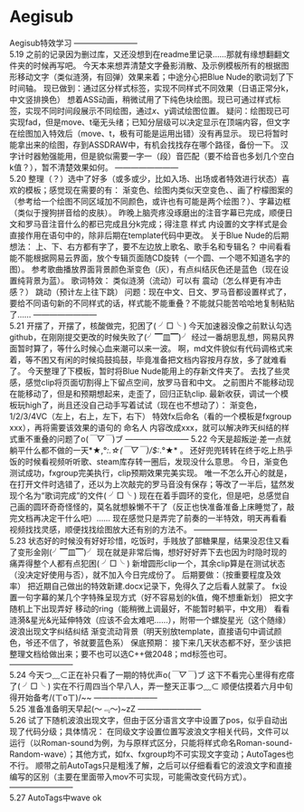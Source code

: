 # Aegisub
Aegisub特效学习
    ————————    
5.19
之前的记录因为删过库，又还没想到在readme里记录……那就有缘想翻翻文件夹的时候再写吧。
今天本来想弄清楚文字叠影消散、及示例模板所有的根据图形移动文字（类似涟漪，有回弹）效果来着；中途分心把Blue Nude的歌词划了下时间轴。
现已做到：通过区分样式标签，实现不同样式不同效果（日语正常分k，中文竖排换色）
想着ASS动画，稍微试用了下纯色块绘图。现已可通过样式标签，实现不同时间段展示不同绘图，通过$x、$y调试绘图位置。
疑问：绘图现已可实现fad，但是move、t毫无头绪；已知分层级可以决定显示在顶端内容，但文字在绘图加入特效后（move、t，极有可能是运用出错）没有再显示。
现已将暂时能拿出来的绘图，存到ASSDRAW中，有机会找找存在哪个路径，备份一下。
汉字计时器勉强能用，但是貌似需要一字一（段）音匹配（要不给音也多划几个空白k值？），暂不清楚效果如何。
    ————————    
5.20
整理（？）选中了好多（或多或少，比如入场、出场或者特效进行状态）喜欢的模板；感觉现在需要的有：
渐变色、绘图内类似天空变色、、画了柠檬图案的（参考给一个绘图不同区域加不同颜色，或许也有可能是两个绘图？）、字幕边框（类似于搜狗拼音给的皮肤）。
昨晚上脑壳疼没琢磨出的注音字幕已完成，顺便日文和罗马音注音什么的都已完成且分k完成；得注意 样式 内设置的文字样式是会直接作用在语句中的，除非后期在template代码中更改。
关于Blue Nude的后期想法：
上、下、右方都有字了，要不左边放上歌名、歌手名和专辑名？
中间看看能不能根据网易云界面，放个专辑页面随CD旋转（一个圆、一个嗯不知道名字的图）。
参考歌曲播放界面背景颜色渐变色（灰），有点纠结灰色还是蓝色（现在设置纯背景为蓝）。
歌词特效：
类似涟漪（流动）可以有
震动（怎么样更有冲击感？）
跳动（预计左上往下跳）
问题：现在中文、日文、罗马音都设置样式了，要给不同语句新的不同样式的话，样式能不能重叠？不能就只能苦哈哈地复制粘贴了……
    ————————    
5.21
开摆了，开摆了，核酸做完，犯困了( ╯□╰ )
今天加速器没像之前默认勾选github，在刚刚提交更改的时候失败了(╯▔皿▔)╯
经过一番胡思乱想，网易风界面暂时算了，等什么时候心血来潮可以来一波。
啊，md文件貌似有代码调格式来着，等不困又有闲的时候捣鼓捣鼓，毕竟准备把文档内容按月存放，多了就难看了。
今天整理了下模板，暂时将Blue Nude能用上的存新文件夹了。
去找了些灵感，感觉clip将页面切割得上下留点空间，放罗马音和中文。
之前图片不能移动现在能移动了，但是和预期想起来，走歪了，回归正轨clip.
最新收获，调试一个模板玩high了，尚且还没自己动手写着试试（现在也不想动了）：
渐变色，1/2/3/4VC（左上，右上，左下，右下）
特效fx后命名（看的一个模板是fxgroup xxx），再将需要该效果的语句的 命名人 内容改成xxx，就可以解决昨天纠结的样式重不重叠的问题了o(*￣▽￣*)ブ
    ————————
5.22
今天是超叛逆·差一点就躺平什么都不做的一天*★,°*:.☆(￣▽￣)/$:*.°★* 。
还好兜兜转转在终于吃上热乎饭的时候看视频听听歌、steam库存转一圈后，发现没什么意思。
今日，渐变色测试成功，fxgroup完美执行，clip预期效果完美实现。
唯一不怎么开心的就是，在打开文件时选错了，还以为上次敲完的罗马音没有保存；等改了一半后，猛然发现个名为“歌词完成”的文件( ╯□╰ )
现在在着手圆环的变化，但是吧，总感觉自己画的圆环奇奇怪怪的，莫名就想躲懒不干了（反正也快准备准备上床睡觉了，敲完文档再决定干什么吧）……
现在感觉只是弄完了前奏的一半特效，明天再看看视频找找灵感，顺便找找绘图放大还有别的方法不。
    ————————    
5.23
状态好的时候没有好好珍惜，吃饭时，手贱放了部糖果屋，结果没忍住又看了变形金刚(╯▔皿▔)╯
现在就是非常后悔，想好好好弄下去也因为时隐时现的痛弄得整个人都有点犯困( ╯□╰ )
新增圆形clip一个，其余clip算是在测试状态（没决定好使用与否），就不加入今日完成份了。
后期要做：（按重要程度及效率）
把近期自己做出的特效新建.docx记录下，免得久了之后看人就蒙了。
fx设置一句字幕的某几个字特殊呈现方式（好不容易划的k值，俺不想重新划）
把文字随机上下出现弄好
移动的ring（能稍微上调最好，不能暂时躺平，中文用）
看看涟漪&星光&光延伸特效（应该不会太难吧……），附带一个螺旋星光（这个随缘）
波浪出现文字纠结纠结
渐变流动背景（明天别放template，直接语句中调试颜色，爷还不信了，爷就要蓝色系）
保底预期：
接下来几天状态都不好，至少该把整理文档给做出来；要不也可以选C++做2048；md标签也可。
   ————————    
5.24
今天つ﹏⊂正在补只看了一期的特优声o(*￣▽￣*)ブ
这下不看完心里得有疙瘩了( ╯□╰ )
实在不行周四当个早八人，弄一整天正事つ﹏⊂
顺便估摸着六月中旬得开始备考/(ㄒoㄒ)/~~
    ————————    
5.25
准备准备明天早起(～﹃～)~zZ
    ————————    
5.26
试了下随机波浪出现文字，但由于区分语言文字中设置了pos，似乎自动出现了代码分级；具体情况：
在同级文字设置位置写波浪文字相关代码，文件可以运行（以Roman-sound为例，为与原样式区分，只能将样式命名Roman-sound-Random-wave）；其他方式，如fx、fxgroup均不可实现文字变动；AutoTages也不行。
顺带之前AutoTags只是粗浅了解，之后可以仔细看看它的波浪文字和直接编写的区别（主要在里面带入mov不可实现，可能需改变代码方式）。
    ————————    
5.27
AutoTags中wave ok
